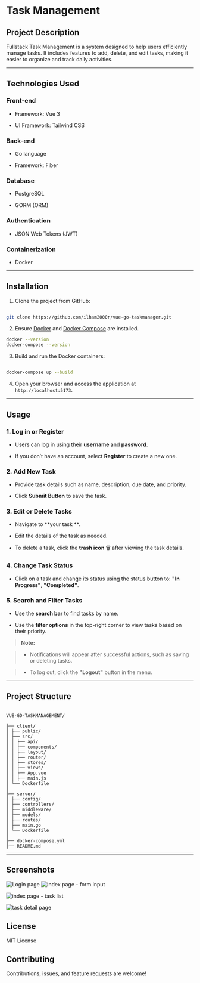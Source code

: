  

# Task Management

  

## Project Description

Fullstack Task Management is a system designed to help users efficiently manage tasks. 
It includes features to add, delete, and edit tasks, making it easier to organize and track daily activities.

  

---

  

## Technologies Used

### Front-end

- Framework: Vue 3

- UI Framework: Tailwind CSS

  

### Back-end

- Go language

- Framework: Fiber

  

### Database

- PostgreSQL

- GORM (ORM)

  

### Authentication

- JSON Web Tokens (JWT)

  

### Containerization

- Docker

  

---

  

## Installation

1. Clone the project from GitHub:

```bash

git clone https://github.com/ilham2000r/vue-go-taskmanager.git

```

2. Ensure [Docker](https://www.docker.com/) and [Docker Compose](https://docs.docker.com/compose/) are installed.

```bash
docker --version 
docker-compose --version

```

3. Build and run the Docker containers:

```bash

docker-compose up --build

```

4. Open your browser and access the application at `http://localhost:5173`.

  

---

  

## Usage

  

### 1. Log in or Register

- Users can log in using their **username** and **password**.

- If you don’t have an account, select **Register** to create a new one.

  

### 2. Add New Task

- Provide task details such as name, description, due date, and priority.

- Click **Submit Button** to save the task.

  

### 3. Edit or Delete Tasks

- Navigate to **your task **.

- Edit the details of the task as needed.

- To delete a task, click the **trash icon** 🗑️ after viewing the task details.

  

### 4. Change Task Status

- Click on a task and change its status using the status button to: **"In Progress"**, **"Completed"**.

  

### 5. Search and Filter Tasks

- Use the **search bar** to find tasks by name.

- Use the **filter options** in the top-right corner to view tasks based on their priority.

  

> **Note:**

> - Notifications will appear after successful actions, such as saving or deleting tasks.

> - To log out, click the **"Logout"** button in the menu.

  

---

  

## Project Structure

  

```plaintext

VUE-GO-TASKMANAGEMENT/

├── client/
│ ├── public/
│ ├── src/
│ │ ├── api/
│ │ ├── components/
│ │ ├── layout/
│ │ ├── router/
│ │ ├── stores/
│ │ ├── views/
│ │ ├── App.vue
│ │ ├── main.js
│ └── Dockerfile
│
├── server/
│ ├── config/
│ ├── controllers/
│ ├── middleware/
│ ├── models/
│ ├── routes/
│ ├── main.go
│ └── Dockerfile
│
├── docker-compose.yml
├── README.md

```

  

---

  

## Screenshots

![Login page](https://img2.pic.in.th/pic/3b7f0452-06ca-4aac-8484-1ce01cc84abd.jpg)
![Index page - form input](https://img5.pic.in.th/file/secure-sv1/0ccc23b4-77b0-4c72-ae54-b82402cc917b.jpg)


![index page - task list](https://img5.pic.in.th/file/secure-sv1/06989ac9-8dde-4f49-9fb5-e7931149d03c.jpg)

![task detail page](https://img2.pic.in.th/pic/a3d18199-7b15-48bf-a572-aa41c91015c7.jpg)


## License
MIT License

## Contributing
Contributions, issues, and feature requests are welcome!



